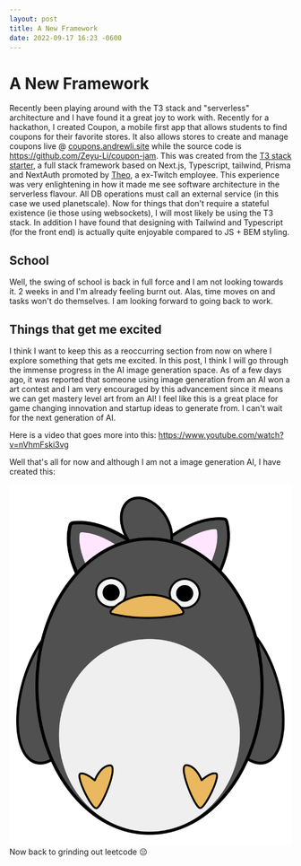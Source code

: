 ```yaml
---
layout: post
title: A New Framework
date: 2022-09-17 16:23 -0600
---
```


# A New Framework

Recently been playing around with the T3 stack and "serverless" architecture and I have found it a great joy to work with. Recently for a hackathon, I created Coupon, a mobile first app that allows students to find coupons for their favorite stores. It also allows stores to create and manage coupons live @ [coupons.andrewli.site](https://coupons.andrewli.site/) while the source code is https://github.com/Zeyu-Li/coupon-jam. This was created from the [T3 stack starter](https://github.com/t3-oss/create-t3-app), a full stack framework based on Next.js, Typescript, tailwind, Prisma and NextAuth promoted by [Theo](https://twitter.com/t3dotgg), a ex-Twitch employee. This experience was very enlightening in how it made me see software architecture in the serverless flavour. All DB operations must call an external service (in this case we used planetscale). Now for things that don't require a stateful existence (ie those using websockets), I will most likely be using the T3 stack. In addition I have found that designing with Tailwind and Typescript (for the front end) is actually quite enjoyable compared to JS + BEM styling. 


## School

Well, the swing of school is back in full force and I am not looking towards it. 2 weeks in and I'm already feeling burnt out. Alas, time moves on and tasks won't do themselves. I am looking forward to going back to work. 

## Things that get me excited

I think I want to keep this as a reoccurring section from now on where I explore something that gets me excited. In this post, I think I will go through the immense progress in the AI image generation space. As of a few days ago, it was reported that someone using image generation from an AI won a art contest and I am very encouraged by this advancement since it means we can get mastery level art from an AI! I feel like this is a great place for game changing innovation and startup ideas to generate from. I can't wait for the next generation of AI. 

Here is a video that goes more into this: https://www.youtube.com/watch?v=nVhmFski3vg

Well that's all for now and although I am not a image generation AI, I have created this:

![catavatar.png](../assets/img/other/catavatar.png)
Now back to grinding out leetcode 😔